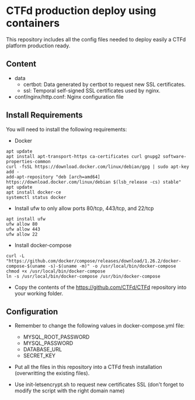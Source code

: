 # CTFd production deploy using containers

This repository includes all the config files needed to deploy easily a CTFd platform production ready.

## Content

* data
  - certbot: Data generated by certbot to request new SSL certificates.
  - ssl: Temporal self-signed SSL certificates used by nginx.
* conf/nginx/http.conf: Nginx configuration file

## Install Requirements

You will need to install the following requirements:

* Docker 

```
apt update
apt install apt-transport-https ca-certificates curl gnupg2 software-properties-common
curl -fsSL https://download.docker.com/linux/debian/gpg | sudo apt-key add -
add-apt-repository "deb [arch=amd64] https://download.docker.com/linux/debian $(lsb_release -cs) stable"
apt update
apt install docker-ce
systemctl status docker
```

* Install ufw to only allow ports 80/tcp, 443/tcp, and 22/tcp

```
apt install ufw
ufw allow 80
ufw allow 443
ufw allow 22
```

* Install docker-compose

```
curl -L "https://github.com/docker/compose/releases/download/1.26.2/docker-compose-$(uname -s)-$(uname -m)" -o /usr/local/bin/docker-compose
chmod +x /usr/local/bin/docker-compose
ln -s /usr/local/bin/docker-compose /usr/bin/docker-compose
```

* Copy the contents of the https://github.com/CTFd/CTFd repository into your working folder.

## Configuration

* Remember to change the following values in docker-compose.yml file:
  * MYSQL_ROOT_PASSWORD
  * MYSQL_PASSWORD
  * DATABASE_URL
  * SECRET_KEY

* Put all the files in this repository into a CTFd fresh installation (overwritting the existing files).

* Use init-letsencrypt.sh to request new certificates SSL (don't forget to modify the script with the right domain name)

